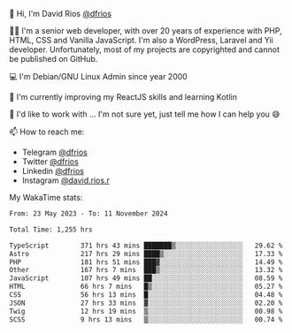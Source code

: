 👋 Hi, I'm David Rios [@dfrios](https://github.com/dfrios)

👨‍💻 I'm a senior web developer, with over 20 years of experience with PHP, HTML, CSS and Vanilla JavaScript. I'm also a WordPress, Laravel and Yii developer. Unfortunately, most of my projects are copyrighted and cannot be published on GitHub.

💻 I'm Debian/GNU Linux Admin since year 2000

🌱 I'm currently improving my ReactJS skills and learning Kotlin

💞️ I'd like to work with ... I'm not sure yet, just tell me how I can help you 😅


📫 How to reach me:
* Telegram [@dfrios](https://t.me/dfrios)
* Twitter [@dfrios](https://twitter.com/dfrios)
* Linkedin [@dfrios](https://linkedin.com/in/dfrios)
* Instagram [@david.rios.r](https://instagram.com/david.rios.r)



My WakaTime stats:
<!--START_SECTION:waka-->

```txt
From: 23 May 2023 - To: 11 November 2024

Total Time: 1,255 hrs

TypeScript        371 hrs 43 mins ███████▒░░░░░░░░░░░░░░░░░   29.62 %
Astro             217 hrs 29 mins ████▒░░░░░░░░░░░░░░░░░░░░   17.33 %
PHP               181 hrs 51 mins ███▓░░░░░░░░░░░░░░░░░░░░░   14.49 %
Other             167 hrs 7 mins  ███▒░░░░░░░░░░░░░░░░░░░░░   13.32 %
JavaScript        107 hrs 49 mins ██░░░░░░░░░░░░░░░░░░░░░░░   08.59 %
HTML              66 hrs 7 mins   █▒░░░░░░░░░░░░░░░░░░░░░░░   05.27 %
CSS               56 hrs 13 mins  █░░░░░░░░░░░░░░░░░░░░░░░░   04.48 %
JSON              27 hrs 33 mins  ▓░░░░░░░░░░░░░░░░░░░░░░░░   02.20 %
Twig              12 hrs 19 mins  ▒░░░░░░░░░░░░░░░░░░░░░░░░   00.98 %
SCSS              9 hrs 13 mins   ▒░░░░░░░░░░░░░░░░░░░░░░░░   00.74 %
```

<!--END_SECTION:waka-->
